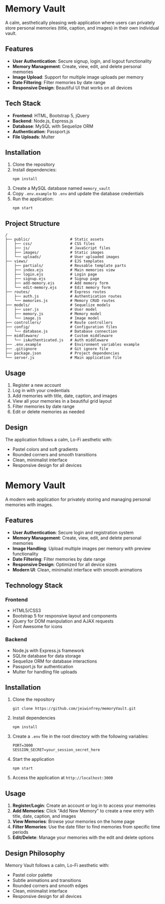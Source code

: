 # Memory Vault

A calm, aesthetically pleasing web application where users can privately store personal memories (title, caption, and images) in their own individual vault.

## Features

- **User Authentication**: Secure signup, login, and logout functionality
- **Memory Management**: Create, view, edit, and delete personal memories
- **Image Upload**: Support for multiple image uploads per memory
- **Date Filtering**: Filter memories by date range
- **Responsive Design**: Beautiful UI that works on all devices

## Tech Stack

- **Frontend**: HTML, Bootstrap 5, jQuery
- **Backend**: Node.js, Express.js
- **Database**: MySQL with Sequelize ORM
- **Authentication**: Passport.js
- **File Uploads**: Multer

## Installation

1. Clone the repository
2. Install dependencies:
   ```
   npm install
   ```
3. Create a MySQL database named `memory_vault`
4. Copy `.env.example` to `.env` and update the database credentials
5. Run the application:
   ```
   npm start
   ```

## Project Structure

```
/
├── public/                  # Static assets
│   ├── css/                 # CSS files
│   ├── js/                  # JavaScript files
│   ├── images/              # Static images
│   └── uploads/             # User uploaded images
├── views/                   # EJS templates
│   ├── partials/            # Reusable template parts
│   ├── index.ejs            # Main memories view
│   ├── login.ejs            # Login page
│   ├── signup.ejs           # Signup page
│   ├── add-memory.ejs       # Add memory form
│   └── edit-memory.ejs      # Edit memory form
├── routes/                  # Express routes
│   ├── auth.js              # Authentication routes
│   └── memories.js          # Memory CRUD routes
├── models/                  # Sequelize models
│   ├── user.js              # User model
│   ├── memory.js            # Memory model
│   └── image.js             # Image model
├── controllers/             # Route controllers
├── config/                  # Configuration files
│   └── database.js          # Database connection
├── middleware/              # Custom middleware
│   └── isAuthenticated.js   # Auth middleware
├── .env.example             # Environment variables example
├── .gitignore               # Git ignore file
├── package.json             # Project dependencies
└── server.js                # Main application file
```

## Usage

1. Register a new account
2. Log in with your credentials
3. Add memories with title, date, caption, and images
4. View all your memories in a beautiful grid layout
5. Filter memories by date range
6. Edit or delete memories as needed

## Design

The application follows a calm, Lo-Fi aesthetic with:
- Pastel colors and soft gradients
- Rounded corners and smooth transitions
- Clean, minimalist interface
- Responsive design for all devices
# Memory Vault

A modern web application for privately storing and managing personal memories with images.

## Features

- **User Authentication**: Secure login and registration system
- **Memory Management**: Create, view, edit, and delete personal memories
- **Image Handling**: Upload multiple images per memory with preview functionality
- **Date Filtering**: Filter memories by date range
- **Responsive Design**: Optimized for all device sizes
- **Modern UI**: Clean, minimalist interface with smooth animations

## Technology Stack

### Frontend
- HTML5/CSS3
- Bootstrap 5 for responsive layout and components
- jQuery for DOM manipulation and AJAX requests
- Font Awesome for icons

### Backend
- Node.js with Express.js framework
- SQLite database for data storage
- Sequelize ORM for database interactions
- Passport.js for authentication
- Multer for handling file uploads

## Installation

1. Clone the repository
   ```
   git clone https://github.com/jeiwinfrey/memoryVault.git
   ```

2. Install dependencies
   ```
   npm install
   ```

3. Create a `.env` file in the root directory with the following variables:
   ```
   PORT=3000
   SESSION_SECRET=your_session_secret_here
   ```

4. Start the application
   ```
   npm start
   ```

5. Access the application at `http://localhost:3000`

## Usage

1. **Register/Login**: Create an account or log in to access your memories
2. **Add Memories**: Click "Add New Memory" to create a new entry with title, date, caption, and images
3. **View Memories**: Browse your memories on the home page
4. **Filter Memories**: Use the date filter to find memories from specific time periods
5. **Edit/Delete**: Manage your memories with the edit and delete options

## Design Philosophy

Memory Vault follows a calm, Lo-Fi aesthetic with:
- Pastel color palette
- Subtle animations and transitions
- Rounded corners and smooth edges
- Clean, minimalist interface
- Responsive design for all devices
